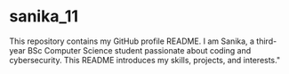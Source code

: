 # sanika_11
This repository contains my GitHub profile README. I am Sanika, a third-year BSc Computer Science student passionate about coding and cybersecurity. This README introduces my skills, projects, and interests."
